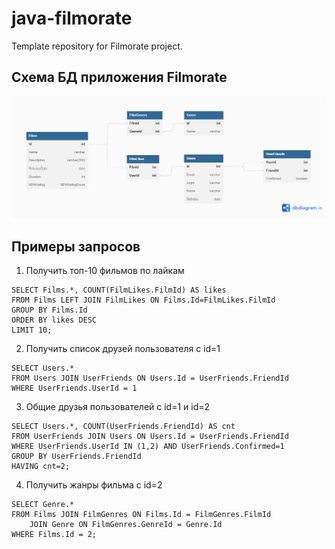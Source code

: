 # java-filmorate
Template repository for Filmorate project.

## Схема БД приложения Filmorate
![Схема БД приложения Filmorate](https://github.com/phpwork512/filmorate/blob/main/Filmorate%20DB%20Scheme2.png?raw=true)

## Примеры запросов
1. Получить топ-10 фильмов по лайкам

```
SELECT Films.*, COUNT(FilmLikes.FilmId) AS likes
FROM Films LEFT JOIN FilmLikes ON Films.Id=FilmLikes.FilmId 
GROUP BY Films.Id
ORDER BY likes DESC
LIMIT 10;
```

2. Получить список друзей пользователя с id=1

```
SELECT Users.* 
FROM Users JOIN UserFriends ON Users.Id = UserFriends.FriendId 
WHERE UserFriends.UserId = 1
```

3. Общие друзья пользователей с id=1 и id=2

```
SELECT Users.*, COUNT(UserFriends.FriendId) AS cnt
FROM UserFriends JOIN Users ON Users.Id = UserFriends.FriendId
WHERE UserFriends.UserId IN (1,2) AND UserFriends.Confirmed=1
GROUP BY UserFriends.FriendId
HAVING cnt=2;
```

4. Получить жанры фильма с id=2

```
SELECT Genre.*
FROM Films JOIN FilmGenres ON Films.Id = FilmGenres.FilmId
	JOIN Genre ON FilmGenres.GenreId = Genre.Id
WHERE Films.Id = 2;
```
